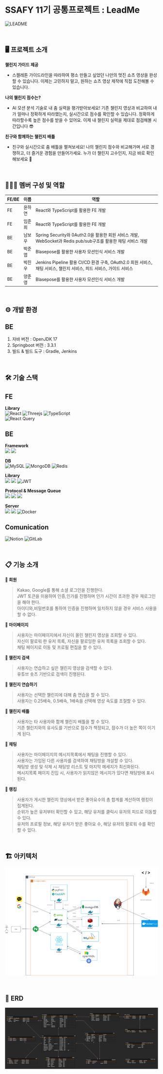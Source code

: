 # SSAFY 11기 공통프로젝트 : LeadMe
![LEADME](https://github.com/user-attachments/assets/f247c738-a64c-4c30-a4b5-462b796dfb26)


<br/>

## 🖥️ 프로젝트 소개

**챌린지 가이드 제공**
+ 스켈레톤 가이드라인을 따라하여 평소 만들고 싶었던 나만의 멋진 쇼츠 영상을 완성할 수 있습니다. 이제는 고민하지 말고, 원하는 쇼츠 영상 제작에 직접 도전해볼 수 있습니다.

**나의 챌린지 점수는?**
+ AI 모션 분석 기술로 내 춤 실력을 평가받아보세요! 기존 챌린지 영상과 비교하여 내가 얼마나 정확하게 따라했는지, 실시간으로 점수를 확인할 수 있습니다. 정확하게 따라할수록 높은 점수를 받을 수 있어요. 이제 내 챌린지 실력을 제대로 점검해볼 시간입니다 😎

**친구와 함께하는 챌린지 배틀**
+ 친구와 실시간으로 춤 배틀을 펼쳐보세요! 나의 챌린지 점수와 비교해가며 서로 경쟁하고, 더 즐거운 경험을 만들어가세요. 누가 더 챌린지 고수인지, 지금 바로 확인해보세요 💃

<br/>

## 🧑‍🤝‍🧑 멤버 구성 및 역할

|FE/BE|이름|역할|
|---|---|-------|
|FE|윤하연|React와 TypeScript를 활용한 FE 개발|
|FE|임준희|React와 TypeScript를 활용한 FE 개발|
|BE|남보우|Spring Security와 0Auth2.0을 활용한 회원 서비스 개발, WebSocket과 Redis pub/sub구조를 활용한 채팅 서비스 개발|
|BE|박준엽|Blasepose를 활용한 사용자 모션인식 서비스 개발|
|BE|박진우|Jenkins Pipeline 활용 CI/CD 환경 구축, OAuth2.0 회원 서비스, 채팅 서비스, 챌린지 서비스, 피드 서비스, 가이드 서비스|
|BE|양준영|Blasepose를 활용한 사용자 모션인식 서비스 개발|

<br/>

## ⚙️ 개발 환경

BE
---
1. 자바 버전 : OpenJDK 17
2. Springboot 버전 : 3.3.1
3. 빌드 & 빌드 도구 : Gradle, Jenkins

<br/>

## 🛠️ 기술 스택

FE
---


**Library**
<br/>
![React](https://img.shields.io/badge/react-%2320232a.svg?style=for-the-badge&logo=react&logoColor=%2361DAFB)
![Threejs](https://img.shields.io/badge/threejs-black?style=for-the-badge&logo=three.js&logoColor=white)
![TypeScript](https://img.shields.io/badge/typescript-%23007ACC.svg?style=for-the-badge&logo=typescript&logoColor=white)
<br/>
![React Query](https://img.shields.io/badge/-React%20Query-FF4154?style=for-the-badge&logo=react%20query&logoColor=white)

BE
---

**Framework**
<br/>
<img src="https://img.shields.io/badge/springboot-6DB33F?style=for-the-badge&logo=springboot&logoColor=white">
<img src="https://img.shields.io/badge/Spring Security-6DB33F?style=for-the-badge&logo=Spring Security&logoColor=white">

**DB**
<br/>
![MySQL](https://img.shields.io/badge/mysql-4479A1.svg?style=for-the-badge&logo=mysql&logoColor=white)
![MongoDB](https://img.shields.io/badge/MongoDB-%234ea94b.svg?style=for-the-badge&logo=mongodb&logoColor=white)
![Redis](https://img.shields.io/badge/redis-%23DD0031.svg?style=for-the-badge&logo=redis&logoColor=white)

**Library**
<br/>
<img src="https://img.shields.io/badge/spring data jpa-6DB33F?style=for-the-badge&logo=spring&logoColor=white">
<img src="https://img.shields.io/badge/QueryDSL-0078C0?style=for-the-badge&logo=quora&logoColor=white">
![JWT](https://img.shields.io/badge/JWT-black?style=for-the-badge&logo=JSON%20web%20tokens)


**Protocol & Message Queue**
<br/>
<img src="https://img.shields.io/badge/WebSocket-010101?style=for-the-badge&logo=socket.io&logoColor=white">
<img src="https://img.shields.io/badge/Stomp-008CDD?style=for-the-badge&logo=stripe&logoColor=white">
<img src="https://img.shields.io/badge/Redis PUB/SUB-FF4438?style=for-the-badge&logo=redis&logoColor=white">


**Server**
<br/>
<img src="https://img.shields.io/badge/AWS EC2-FF9900?style=for-the-badge&logo=amazon ec2&logoColor=white">
<img src="https://img.shields.io/badge/AWS S3-569A31?style=for-the-badge&logo=amazon s3&logoColor=white">
![Docker](https://img.shields.io/badge/docker-%230db7ed.svg?style=for-the-badge&logo=docker&logoColor=white)


Comunication
---
![Notion](https://img.shields.io/badge/Notion-%23000000.svg?style=for-the-badge&logo=notion&logoColor=white)
![GitLab](https://img.shields.io/badge/gitlab-%23181717.svg?style=for-the-badge&logo=gitlab&logoColor=white)



<br/>

## 📋 기능 소개

**📌 회원**

> Kakao, Google를 통해 소셜 로그인을 진행한다. <br>
> JWT 토큰을 이용하여 인증,인가를 진행하며 인가 시간이 초과한 경우 재로그인을 해야 한다.<br>
> 아이디와,비밀번호를 통하여 인증을 진행하며 일치하지 않을 경우 서비스 사용을 할 수 없다.<br>

**📌 마이페이지**

> 사용자는 마이페이지에서 자신이 올린 챌린지 영상을 조회할 수 있다. <br>
> 자신이 팔로워 한 유저 목록, 자신을 팔로잉한 유저 목록을 조회할 수 있다. <br>
> 채팅 페이지로 이동 및 프로필 편집을 할 수 있다. <br>

**📌 챌린지 검색**

> 사용자는 연습하고 싶은 챌린지 영상을 검색할 수 있다. <br>
> 유튜브 숏츠 기반으로 검색이 진행된다. <br>

**📌 챌린지 연습하기**

> 사용자는 선택한 챌린지에 대해 춤 연습을 할 수 있다. <br>
> 사용자는 0.25배속, 0.5배속, 1배속을 선택해 영상 속도를 조절할 수 있다. <br>

**📌 챌린지 배틀**

> 사용자는 타 사용자와 함께 챌린지 배틀을 할 수 있다. <br>
> 기존 챌린지와의 유사도를 기반으로 점수가 책정되고, 점수가 더 높은 쪽이 이기게 된다. <br>

**📌 채팅**

> 사용자는 마이페이지의 메시지목록에서 채팅을 진행할 수 있다.<br>
> 사용자는 가입된 다른 사용자를 검색하여 채팅방을 개설할 수 있다.<br>
> 채팅방 생성 및 삭제 시 채팅방 리스트 및 마지막 메세지가 최신화된다.<br>
> 메시지목록 페이지 진입 시, 사용자가 읽지않은 메시지가 있다면 채팅방에 표시된다.<br>

**📌 랭킹**

> 사용자가 게시한 챌린지 영상에서 받은 좋아요수의 총 합계를 계산하여 랭킹이 집계된다. <br>
> 순위가 높은 유저부터 확인할 수 있고, 해당 유저를 클릭시 유저의 피드로 이동할 수 있다. <br>
> 유저의 프로필 정보, 해당 유저가 받은 좋아요 수, 해당 유저의 팔로워 수를 확인할 수 있다. <br>


<br/>

## 🏗 아키텍처

![아키텍처](./architecture_leadme.png)


<br/>

## 📐 ERD

![ERD](./image.png)



